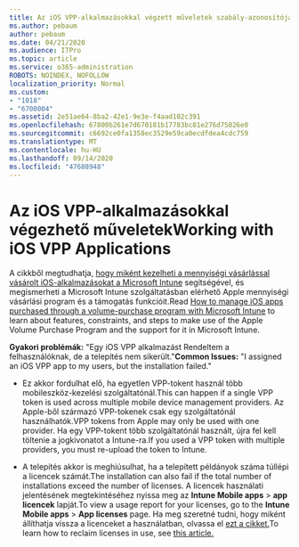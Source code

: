 ```yaml
---
title: Az iOS VPP-alkalmazásokkal végzett műveletek szabály-azonosítója 1018
ms.author: pebaum
author: pebaum
ms.date: 04/21/2020
ms.audience: ITPro
ms.topic: article
ms.service: o365-administration
ROBOTS: NOINDEX, NOFOLLOW
localization_priority: Normal
ms.custom:
- "1018"
- "6700004"
ms.assetid: 2e51ae64-8ba2-42e1-9e3e-f4aad102c391
ms.openlocfilehash: 67800b261e7d670181b17783bc81e276d75026e0
ms.sourcegitcommit: c6692ce0fa1358ec3529e59ca0ecdfdea4cdc759
ms.translationtype: MT
ms.contentlocale: hu-HU
ms.lasthandoff: 09/14/2020
ms.locfileid: "47688948"
---
```

# <a name="working-with-ios-vpp-applications"></a><span data-ttu-id="6a490-102">Az iOS VPP-alkalmazásokkal végezhető műveletek</span><span class="sxs-lookup"><span data-stu-id="6a490-102">Working with iOS VPP Applications</span></span>

<span data-ttu-id="6a490-103">A cikkből megtudhatja, [hogy miként kezelheti a mennyiségi vásárlással vásárolt iOS-alkalmazásokat a Microsoft Intune](https://docs.microsoft.com/intune/vpp-apps-ios) segítségével, és megismerheti a Microsoft Intune szolgáltatásban elérhető Apple mennyiségi vásárlási program és a támogatás funkcióit.</span><span class="sxs-lookup"><span data-stu-id="6a490-103">Read [How to manage iOS apps purchased through a volume-purchase program with Microsoft Intune](https://docs.microsoft.com/intune/vpp-apps-ios) to learn about features, constraints, and steps to make use of the Apple Volume Purchase Program and the support for it in Microsoft Intune.</span></span>
  
 <span data-ttu-id="6a490-104">**Gyakori problémák:** "Egy iOS VPP alkalmazást Rendeltem a felhasználóknak, de a telepítés nem sikerült."</span><span class="sxs-lookup"><span data-stu-id="6a490-104">**Common Issues:** "I assigned an iOS VPP app to my users, but the installation failed."</span></span>
  
- <span data-ttu-id="6a490-105">Ez akkor fordulhat elő, ha egyetlen VPP-tokent használ több mobileszköz-kezelési szolgáltatónál.</span><span class="sxs-lookup"><span data-stu-id="6a490-105">This can happen if a single VPP token is used across multiple mobile device management providers.</span></span> <span data-ttu-id="6a490-106">Az Apple-ből származó VPP-tokenek csak egy szolgáltatónál használhatók.</span><span class="sxs-lookup"><span data-stu-id="6a490-106">VPP tokens from Apple may only be used with one provider.</span></span> <span data-ttu-id="6a490-107">Ha egy VPP-tokent több szolgáltatónál használt, újra fel kell töltenie a jogkivonatot a Intune-ra.</span><span class="sxs-lookup"><span data-stu-id="6a490-107">If you used a VPP token with multiple providers, you must re-upload the token to Intune.</span></span>

- <span data-ttu-id="6a490-108">A telepítés akkor is meghiúsulhat, ha a telepített példányok száma túllépi a licencek számát.</span><span class="sxs-lookup"><span data-stu-id="6a490-108">The installation can also fail if the total number of installations exceed the number of licenses.</span></span> <span data-ttu-id="6a490-109">A licencek használati jelentésének megtekintéséhez nyissa meg az **Intune Mobile apps** \> **app licencek** lapját.</span><span class="sxs-lookup"><span data-stu-id="6a490-109">To view a usage report for your licenses, go to the **Intune Mobile apps** \> **App licenses** page.</span></span> <span data-ttu-id="6a490-110">Ha meg szeretné tudni, hogy miként állíthatja vissza a licenceket a használatban, olvassa el [ezt a cikket.](https://docs.microsoft.com/intune/vpp-apps-ios#revoking-app-licenses-and-deleting-tokens)</span><span class="sxs-lookup"><span data-stu-id="6a490-110">To learn how to reclaim licenses in use, see [this article.](https://docs.microsoft.com/intune/vpp-apps-ios#revoking-app-licenses-and-deleting-tokens)</span></span>
